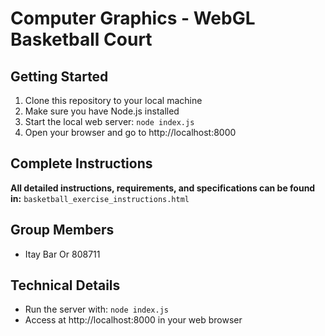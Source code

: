 # Computer Graphics - WebGL Basketball Court

## Getting Started
1. Clone this repository to your local machine
2. Make sure you have Node.js installed
3. Start the local web server: `node index.js`
4. Open your browser and go to http://localhost:8000

## Complete Instructions
**All detailed instructions, requirements, and specifications can be found in:**
`basketball_exercise_instructions.html`

## Group Members
- Itay Bar Or 808711

## Technical Details
- Run the server with: `node index.js`
- Access at http://localhost:8000 in your web browser
